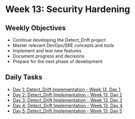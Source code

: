 # Week 13: Security Hardening

## Weekly Objectives

- Continue developing the Detect_Drift project
- Master relevant DevOps/SRE concepts and tools
- Implement and test new features
- Document progress and decisions
- Prepare for the next phase of development

## Daily Tasks

- [Day 1: Detect_Drift Implementation - Week 13, Day 1](day-1.md)
- [Day 2: Detect_Drift Implementation - Week 13, Day 2](day-2.md)
- [Day 3: Detect_Drift Implementation - Week 13, Day 3](day-3.md)
- [Day 4: Detect_Drift Implementation - Week 13, Day 4](day-4.md)
- [Day 5: Detect_Drift Implementation - Week 13, Day 5](day-5.md)
